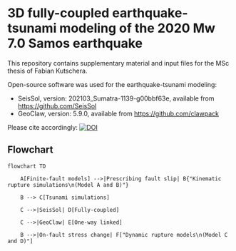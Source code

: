 # 3D fully-coupled earthquake-tsunami modeling of the 2020 Mw 7.0 Samos earthquake

This repository contains supplementary material and input files for the MSc thesis of Fabian Kutschera.

Open-source software was used for the earthquake-tsunami modeling:

- SeisSol, version: 202103_Sumatra-1139-g00bbf63e, available from https://github.com/SeisSol
- GeoClaw, version: 5.9.0, available from https://github.com/clawpack

Please cite accordingly: [![DOI](https://zenodo.org/badge/DOI/10.5281/zenodo.7760418.svg)](https://doi.org/10.5281/zenodo.7760418)

## Flowchart

```mermaid
flowchart TD

    A[Finite-fault models] -->|Prescribing fault slip| B{"Kinematic rupture simulations\n(Model A and B)"}

    B --> C[Tsunami simulations]

    C -->|SeisSol| D[Fully-coupled]

    C -->|GeoClaw| E[One-way linked]

    B -->|On-fault stress change| F["Dynamic rupture models\n(Model C and D)"]
```
